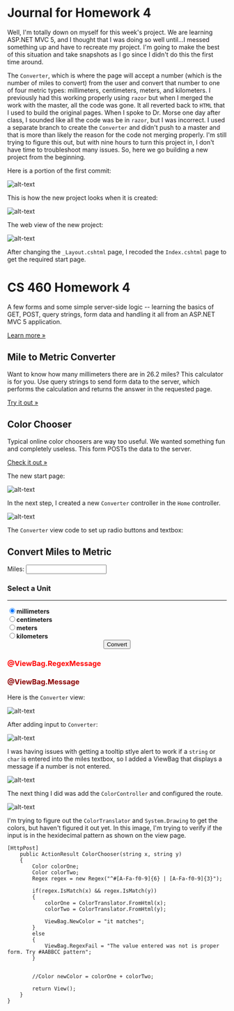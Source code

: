 # Journal for Homework 4

Well, I'm totally down on myself for this week's project. We are learning ASP.NET MVC 5, and I thought that I was doing so well until...I messed something up and have to recreate my project. I'm going to make the best of this situation and take snapshots as I go since I didn't do this the first time around. 

The `Converter`, which is where the page will accept a number (which is the number of miles to convert) from the user and convert that number to one of four metric types: millimeters, centimeters, meters, and kilometers. I previously had this working properly using `razor` but when I merged the work with the master, all the code was gone. It all reverted back to `HTML` that I used to build the original pages. When I spoke to Dr. Morse one day after class, I sounded like all the code was be in `razor`, but I was incorrect. I used a separate branch to create the `Converter` and didn't push to a master and that is more than likely the reason for the code not merging properly. I'm still trying to figure this out, but with nine hours to turn this project in, I don't have time to troubleshoot many issues. So, here we go building a new project from the beginning.

Here is a portion of the first commit:

![alt-text](img/firstCommit.JPG)

This is how the new project looks when it is created:

![alt-text](img/newProject.JPG)

The web view of the new project:

![alt-text](img/webView1.JPG)

After changing the `_Layout.cshtml` page, I recoded the `Index.cshtml` page to get the required start page.

<div class="jumbotron">
    <h1>CS 460 Homework 4</h1>
    <p class="lead">A few forms and some simple server-side logic -- learning the basics of GET, POST, query strings, form data
    and handling it all from an ASP.NET MVC 5 application.</p>
    <p><a href="/Home/Index" class="btn btn-info btn-lg">Learn more &raquo;</a></p>
</div>

<div class="row">
    <div class="col-md-6">
        <h2>Mile to Metric Converter</h2>
        <p>
            Want to know how many millimeters there are in 26.2 miles? This calculator is for you. Use query strings to send
            form data to the server, which performs the calculation and returns the answer in the requested page.
        </p>
        <p><a class="btn btn-primary" href="/Home/Converter">Try it out &raquo;</a></p>  
    </div>
    <div class="col-md-6">
        <h2>Color Chooser</h2>
        <p>Typical online color choosers are way too useful. We wanted something fun and completely useless. This form POSTs
        the data to the server.</p>
        <p><a class="btn btn-primary" href="/Color/ColorChooser">Check it out &raquo;</a></p>
    </div>
</div>

The new start page:

![alt-text](img/newStartPage.JPG)

In the next step, I created a new `Converter` controller in the `Home` controller.

![alt-text](img/createConvertControl.JPG)

The `Converter` view code to set up radio buttons and textbox:

<h2>Convert Miles to Metric</h2>

<div class="container-fluid">
    <div class="row">
        <form action="/Home/Converter" method="get" name="form1">
            <div class="col-md-6">
                <div class="form-group">
                    <label for="MilesToConvert">Miles:</label>
                    <input type="text" name="MilesToConvert" value="" class="form-control"/>
                </div>
            </div>
            <div class="col-md-6">
                <h3>Select a Unit</h3>
                <hr />
                <div class="radio">
                    <label><input type="radio" name="Units" value="millimeters" checked/><strong>millimeters</strong></label>
                </div>
                <div class="radio">
                    <label><input type="radio" name="Units" value="centimeters" /><strong>centimeters</strong></label>
                </div>
                <div class="radio">
                    <label><input type="radio" name="Units" value="meters" /><strong>meters</strong></label>
                </div>
                <div class="radio">
                    <label><input type="radio" name="Units" value="kilometers" /><strong>kilometers</strong></label>
                </div>
            </div>
            <div align="center">
                <input type="submit" value="Convert" class="btn btn-primary" />
            </div>
        </form>
    </div>
    <h3 style="color: red">@ViewBag.RegexMessage</h3>
    <h3 style="color: darkred">@ViewBag.Message</h3>
</div>


Here is the `Converter` view:

![alt-text](img/convertView.JPG)

After adding input to `Converter`:

![alt-text](img/conViewWData.JPG)

I was having issues with getting a tooltip stlye alert to work if a `string` or `char` is entered into the miles textbox, so I added a ViewBag that displays a message if a number is not entered.

![alt-text](img/conWString.JPG)

The next thing I did was add the `ColorController` and configured the route.

![alt-text](img/slnOverview.JPG)

I'm trying to figure out the `ColorTranslator` and `System.Drawing` to get the colors, but haven't figured it out yet. In this image, I'm trying to verify if the input is in the hexidecimal pattern as shown on the view page.

    [HttpPost]
        public ActionResult ColorChooser(string x, string y)
        {
            Color colorOne;
            Color colorTwo;
            Regex regex = new Regex("^#[A-Fa-f0-9]{6} | [A-Fa-f0-9]{3}");

            if(regex.IsMatch(x) && regex.IsMatch(y))
            {
                colorOne = ColorTranslator.FromHtml(x);
                colorTwo = ColorTranslator.FromHtml(y);

                ViewBag.NewColor = "it matches";
            }
            else
            {
                ViewBag.RegexFail = "The value entered was not is proper form. Try #AABBCC pattern";
            }

            
            //Color newColor = colorOne + colorTwo;

            return View();
        }
    }




